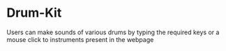# Drum-Kit

Users can make sounds of various drums by typing the required keys or a mouse click to instruments present in the webpage
